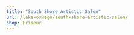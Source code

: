 ```yaml
---
title: "South Shore Artistic Salon"
url: /lake-oswego/south-shore-artistic-salon/
shop: Friseur
---
```

